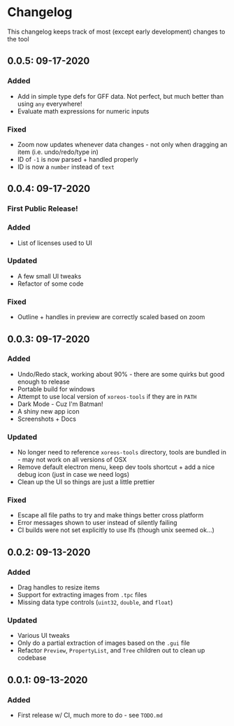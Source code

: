 # Changelog

This changelog keeps track of most (except early development) changes to the tool

## 0.0.5: 09-17-2020

### Added

- Add in simple type defs for GFF data. Not perfect, but much better than using `any` everywhere!
- Evaluate math expressions for numeric inputs

### Fixed

- Zoom now updates whenever data changes - not only when dragging an item (i.e. undo/redo/type in)
- ID of `-1` is now parsed + handled properly
- ID is now a `number` instead of `text`

## 0.0.4: 09-17-2020

### First Public Release!

### Added

- List of licenses used to UI

### Updated

- A few small UI tweaks
- Refactor of some code

### Fixed

- Outline + handles in preview are correctly scaled based on zoom

## 0.0.3: 09-17-2020

### Added

- Undo/Redo stack, working about 90% - there are some quirks but good enough to release
- Portable build for windows
- Attempt to use local version of `xoreos-tools` if they are in `PATH`
- Dark Mode - Cuz I'm Batman!
- A shiny new app icon
- Screenshots + Docs

### Updated

- No longer need to reference `xoreos-tools` directory, tools are bundled in - may not work on all versions of OSX
- Remove default electron menu, keep dev tools shortcut + add a nice debug icon (just in case we need logs)
- Clean up the UI so things are just a little prettier

### Fixed

- Escape all file paths to try and make things better cross platform
- Error messages shown to user instead of silently failing
- CI builds were not set explicitly to use lfs (though unix seemed ok...)

## 0.0.2: 09-13-2020

### Added

- Drag handles to resize items
- Support for extracting images from `.tpc` files
- Missing data type controls (`uint32`, `double`, and `float`)

### Updated

- Various UI tweaks
- Only do a partial extraction of images based on the `.gui` file
- Refactor `Preview`, `PropertyList`, and `Tree` children out to clean up codebase

## 0.0.1: 09-13-2020

### Added

- First release w/ CI, much more to do - see `TODO.md`
